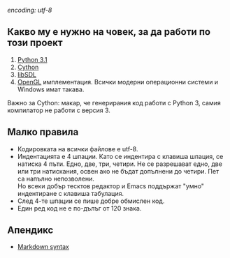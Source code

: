 *encoding: utf-8*

Какво му е нужно на човек, за да работи по този проект
------------------------------------------------------
1. [Python 3.1](http://docs.python.org/3.1/)
2. [Cython](http://cython.org)
3. [libSDL](http://libsdl.org)
4. [OpenGL](http://opengl.org) имплементация.
   Всички модерни операционни системи и Windows имат такава.

Важно за Cython: макар, че генерирания код работи с Python 3,
самия компилатор не работи с версия 3.

Малко правила
-------------
* Кодировката на всички файлове е utf-8.
* Индентацията е 4 шпации. Като се индентира с клавиша шпация,
  се натиска 4 пъти. Едно, две, три, четири. Не се разрешават
  едно, две или три натискания, освен ако не бъдат допълнени до
  четири. Пет са напълно непозволени.  
  Но всеки добър тесктов редактор и Emacs поддържат "умно"
  индентиране с клавиша табулация.
* След 4-те шпации се пише добре обмислен код.
* Един ред код не е по-дълъг от 120 знака.

Апендикс
--------
* [Markdown syntax](http://daringfireball.net/projects/markdown/syntax)

